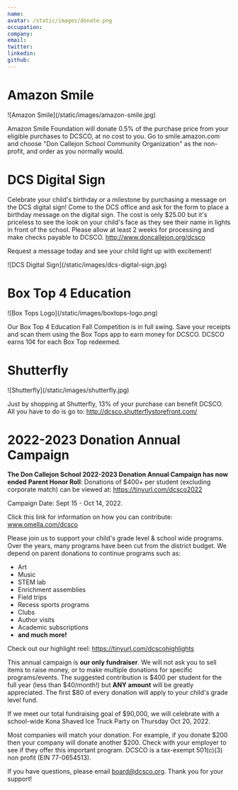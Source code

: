 ```yaml
---
name:
avatar: /static/images/donate.png
occupation: 
company: 
email: 
twitter: 
linkedin: 
github: 
---
```


# Amazon Smile

<div className="flex flex-wrap -mx-2 overflow-hidden xl:-mx-2">
  <div className="my-1 px-2 w-full overflow-hidden xl:my-1 xl:px-2 xl:w-1/2">
    ![Amazon Smile](/static/images/amazon-smile.jpg)
  </div>
</div>

Amazon Smile Foundation will donate 0.5% of the purchase price from your eligible purchases to DCSCO, at no cost to you. Go to smile.amazon.com and choose "Don Callejon School Community Organization" as the non-profit, and order as you normally would. 

# DCS Digital Sign

Celebrate your child's birthday or a milestone by purchasing a message on the DCS digital sign! Come to the DCS office and ask for the form to place a birthday message on the digital sign. The cost is only $25.00 but it's priceless to see the look on your child's face as they see their name in lights in front of the school. Please allow at least 2 weeks for processing and make checks payable to DCSCO. http://www.doncallejon.org/dcsco

Request a message today and see your child light up with excitement!

<div className="flex flex-wrap -mx-2 overflow-hidden xl:-mx-2">
  <div className="my-1 px-2 w-full overflow-hidden xl:my-1 xl:px-2 xl:w-1/2">
    ![DCS Digital Sign](/static/images/dcs-digital-sign.jpg)
  </div>
</div>

# Box Top 4 Education

<div className="flex flex-wrap -mx-2 overflow-hidden xl:-mx-2">
  <div className="my-1 px-2 w-full overflow-hidden xl:my-1 xl:px-2 xl:w-1/2">
    ![Box Tops Logo](/static/images/boxtops-logo.png)
  </div>
</div>

Our Box Top 4 Education Fall Competition is in full swing. Save your receipts and scan them using the Box Tops app to earn money for DCSCO. DCSCO earns 10¢ for each Box Top redeemed. 

# Shutterfly 

<div className="flex flex-wrap -mx-2 overflow-hidden xl:-mx-2">
  <div className="my-1 px-2 w-full overflow-hidden xl:my-1 xl:px-2 xl:w-1/2">
    ![Shutterfly](/static/images/shutterfly.jpg)
  </div>
</div>

Just by shopping at Shutterfly, 13% of your purchase can benefit DCSCO. All you have to do is go to:  http://dcsco.shutterflystorefront.com/ 

# 2022-2023 Donation Annual Campaign

**The Don Callejon School 2022-2023 Donation Annual Campaign has now ended**
**Parent Honor Roll**: Donations of $400+ per student (excluding corporate match) can be viewed at: https://tinyurl.com/dcsco2022

Campaign Date: Sept 15 - Oct 14, 2022.  

Click this link for information on how you can contribute: www.omella.com/dcsco

Please join us to support your child's grade level & school wide programs. Over the years, many programs have been cut from the district budget. We depend on parent donations to continue programs such as:

- Art
- Music
- STEM lab
- Enrichment assemblies
- Field trips
- Recess sports programs
- Clubs
- Author visits
- Academic subscriptions
- **and much more!**

Check out our highlight reel: https://tinyurl.com/dcscohighlights

This annual campaign is **our only fundraiser**. We will not ask you to sell items to raise money, or to make multiple donations for specific programs/events.  The suggested contribution is \$400 per student for the full year (less than \$40/month!) but **ANY amount** will be greatly appreciated. The first \$80 of every donation will apply to your child's grade level fund. 

If we meet our total fundraising goal of $90,000, we will celebrate with a school-wide Kona Shaved Ice Truck Party on Thursday Oct 20, 2022.

Most companies will match your donation. For example, if you donate \$200 then your company will donate another \$200. Check with your employer to see if they offer this important program. DCSCO is a tax-exempt 501(c)(3) non profit (EIN 77-0654513).

If you have questions, please email board@dcsco.org. Thank you for your support!